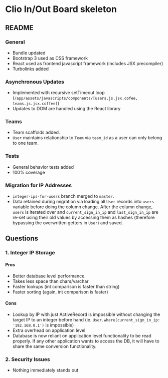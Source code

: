 # Clio In/Out Board skeleton

## README

### General
- Bundle updated
- Bootstrap 3 used as CSS framework
- React used as frontend javascript framework (includes JSX precompiler)
- Turbolinks added

### Asynchronous Updates
- Implemented with recursive setTimeout loop (`/app/assets/javascripts/components/[users.js.jsx.cofee, teams.js.jsx.coffee]`)
- Updates to DOM are handled using the React library

### Teams
- Team scaffolds added.
- `User` maintains relationship to `Team` via `team_id` as a user can only belong to one team.

### Tests
- General behavior tests added
- 100% coverage

### Migration for IP Addresses
- `integer-ips-for-users` branch merged to `master`.
- Data retained during migration via loading all `User` records into `users` variable before doing the column change. After the column change, `users` is iterated over and `current_sign_in_ip` and `last_sign_in_ip` are re-set using their old values by accessing them as hashes (therefore bypassing the overwritten getters in `User`) and saved.  

## Questions

### 1. Integer IP Storage

#### Pros
- Better database level performance.
- Takes less space than chars/varchar
- Faster lookups (int comparison is faster than string)
- Faster sorting (again, int comparison is faster)

#### Cons
- Lookup by IP with just ActiveRecord is impossible without changing the target IP to an integer before hand (ie. `User.where(current_sign_in_ip: '192.168.0.1')` is impossible)
- Extra overhead on application level
- Database is now reliant on application level functionality to be read properly.  If any other application wants to access the DB, it will have to share the same conversion functionality.

### 2. Security Issues
- Nothing immediately stands out

